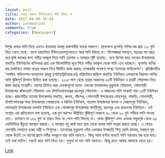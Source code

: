 ```yaml
---
layout: post
title: বরেন্দ্র অঞ্চলে টিউবওয়েলে পানি উঠছে না
date: 2017-04-06 16:44
author: iwrmbarind
comments: true
categories: [Newspaper]
---
```

বিশুদ্ধ খাবার পানি নিয়ে এখনও হাহাকার অবস্থা রাজশাহীর বরেন্দ্র অঞ্চলে। স্থানভেদে ভূগর্ভস্থ পানির স্তর প্রায় ১১১ ফুট নিচে নেমে গেছে। ফলে হস্তচালিত টিউবওয়েলগুলোতেও আর পানি উঠছে না। বিশেষজ্ঞরা বলছেন, বছরের পর বছর ধরে কৃষি কাজের জন্য গভীর নলকূপ দিয়ে পানি তোলায় এ অবস্থার সৃষ্টি হয়েছে। তবে বিশেষ করে তানোর উপজেলার বাধাইড় ইউনিয়নের বাসিন্দারা প্রায় এক কিলোমিটার দূরে গিয়ে গভীর নলকূপ থেকে পানি এনে খাচ্ছেন। ভূগর্ভস্থ পানির স্তর তলানিতে নামায় বরেন্দ্র অঞ্চল নিয়ে দীর্ঘদিন কাজ করছে বেসরকারি গবেষণা সংস্থা ‘ডাসকো ফাউন্ডেশন’। প্রতিষ্ঠানটির ‘সমন্বিত পানিসম্পদ ব্যবস্থাপনা প্রকল্প (আইডব্লিউআরএম) পরিচালিত জরিপে বাধাইড় ইউনিয়ন এলাকাকে নিরাপদ পানির অতি ঝুঁকিপূর্ণ হিসাবে চিহ্নিত করা হয়েছে।
২০১৫ সাল থেকে বরেন্দ্র অঞ্চলের ৩৫টি ইউনিয়ন ও চারটি পৌরসভা নিয়ে কাজ করছে সংস্থাটি। তাদের চিহ্নিত করা এলাকাগুলো হলো- তানোর উপজেলার মুণ্ডুমালা পৌরসভা, গোদাগাড়ী উপজেলার কাঁকনহাট পৌরসভা এবং চাঁপাইনবাবগঞ্জের রহনপুর পৌরসভা। এ অঞ্চলের পানি সংকটে পড়া ১৫টি ইউনিয়ন হচ্ছে- রাজশাহীর তানোর উপজেলার বাধাইড়, কলমা, পাঁচন্দর, গোদাগাড়ী উপজেলার মোহনপুর, পাকড়ি, গোদাগাড়ী, চাঁপাইনবাবগঞ্জ সদর উপজেলার গোবরাতলা ও ঝিলিম ইউনিয়ন, নাচোল উপজেলার কসবা ও নেজামপুর ইউনিয়ন, ভোলাহাট উপজেলার দলদলি ইউনিয়ন এবং গোমস্তাপুর উপজেলার পার্বতীপুর, রহনপুর এবং রাধানগর ইউনিয়ন।
ওই সংস্থার এক প্রতিবেদনে বলা হয়েছে, এক যুগ আগেও উল্লিখিত ঝুঁকিপূর্ণ অঞ্চলে ৬০ থেকে ৯০ ফুট গভীরে পানি পাওয়া যেত। বর্তমানে তা ১৬০ ফুট বা তারও নিচে না গেলে পানি মিলছে না। অথচ ঝুঁকিপূর্ণ এসব এলাকা সমুদ্রপৃষ্ঠ থেকে ৬৫ সেন্টিমিটার উঁচুতে অবস্থান করছে। এ অবস্থায় বহু কষ্টে অন্য গ্রাম থেকে খাবার পানি সংগ্রহ করতে হচ্ছে। এ ক্ষেত্রে ভোগান্তি পোহাতে হচ্ছে নারী ও শিশুদের। তানোরের মুণ্ডুমালা পৌর এলাকার উপজাতি শিশু জেসি জানায়, সকালে ঘুম থেকে উঠেই সে পাশের গ্রামে গভীর নলকূপে যায় পানি আনতে। কিন্তু আধা ঘণ্টার মধ্যেই পানি সরবরাহ বন্ধ হয়ে যায়। তাই লম্বা লাইন। লড়াই করে পানি নিতে হয়। দুপুরে মা যান পানি আনতে। কিন্তু রাতে আবার আমাকে যেতে হয়।

<a href="http://www.jugantor.com/city/2017/03/22/111107/%E0%A6%AC%E0%A6%B0%E0%A7%87%E0%A6%A8%E0%A7%8D%E0%A6%A6%E0%A7%8D%E0%A6%B0-%E0%A6%85%E0%A6%9E%E0%A7%8D%E0%A6%9A%E0%A6%B2%E0%A7%87-%E0%A6%9F%E0%A6%BF%E0%A6%89%E0%A6%AC%E0%A6%93%E0%A7%9F%E0%A7%87%E0%A6%B2%E0%A7%87-%E0%A6%AA%E0%A6%BE%E0%A6%A8%E0%A6%BF-%E0%A6%89%E0%A6%A0%E0%A6%9B%E0%A7%87-%E0%A6%A8%E0%A6%BE" target="_blank">Link</a>
